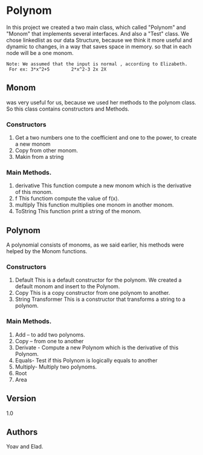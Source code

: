 # Polynom

In this project we created a two main class, which called "Polynom" and "Monom" that implements several interfaces. And also  a "Test" class. 
We chose linkedlist as our data Structure, because we think it more useful and dynamic to changes, in a way that saves space in memory. so that in each node will be a one monom.
```
Note: We assumed that the input is normal , according to Elizabeth.
 For ex: 3*x^2+5        2*x^2-3 2x 2X
```
##  Monom

was very useful for us, because we used her methods to the polynom class.
So this class contains constructors and Methods.

### Constructors

1.	Get a two numbers one to the coefficient and one to the power, to create a new monom
2.	Copy from other monom.
3.	Makin from a string

### Main Methods.

1.	derivative
This function compute a new monom which is the derivative of this monom.
2.	f 
This functiom compute the value of f(x).
3.	multiply
This function multiplies one monom in another monom.
4.	ToString
This function print a string of the monom.


## Polynom
A polynomial consists of monoms, as we said earlier, his methods were helped by the Monom functions.


### Constructors

1.	Default
This is a default constructor for the polynom. We created a default monom and insert to the Polynom.
2.	Copy
This is a copy constructor from one polynom to another.
3.	String Transformer 
This is a constructor that transforms a string to a polynom.

### Main Methods.

1.	Add – to add two polynoms.
2.	Copy – from one to another
3.	Derivate - Compute a new Polynom which is the derivative of this Polynom.
4.	Equals- Test if this Polynom is logically equals to another
5.	Multiply- Multiply two polynoms.
6.	Root
7.	Area

## Version
1.0

## Authors

Yoav and Elad.


